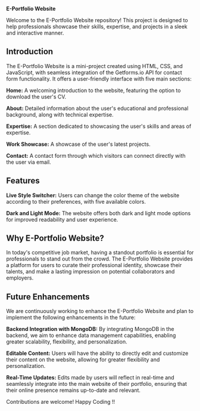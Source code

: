 **E-Portfolio Website**

Welcome to the E-Portfolio Website repository! This project is designed to help professionals showcase their skills, expertise, and projects in a sleek and interactive manner.

## Introduction
The E-Portfolio Website is a mini-project created using HTML, CSS, and JavaScript, with seamless integration of the Getforms.io API for contact form functionality. It offers a user-friendly interface with five main sections:

**Home:** A welcoming introduction to the website, featuring the option to download the user's CV.

**About:** Detailed information about the user's educational and professional background, along with technical expertise.

**Expertise:** A section dedicated to showcasing the user's skills and areas of expertise.

**Work Showcase:** A showcase of the user's latest projects.

**Contact:** A contact form through which visitors can connect directly with the user via email.


## Features

**Live Style Switcher:** Users can change the color theme of the website according to their preferences, with five available colors.

**Dark and Light Mode:** The website offers both dark and light mode options for improved readability and user experience.

## Why E-Portfolio Website?
In today's competitive job market, having a standout portfolio is essential for professionals to stand out from the crowd. The E-Portfolio Website provides a platform for users to curate their professional identity, showcase their talents, and make a lasting impression on potential collaborators and employers.

## Future Enhancements
We are continuously working to enhance the E-Portfolio Website and plan to implement the following enhancements in the future:

**Backend Integration with MongoDB:** By integrating MongoDB in the backend, we aim to enhance data management capabilities, enabling greater scalability, flexibility, and personalization.

**Editable Content:** Users will have the ability to directly edit and customize their content on the website, allowing for greater flexibility and personalization.

**Real-Time Updates:** Edits made by users will reflect in real-time and seamlessly integrate into the main website of their portfolio, ensuring that their online presence remains up-to-date and relevant.


Contributions are welcome!
Happy Coding !!
